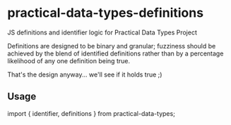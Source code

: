 # practical-data-types-definitions
JS definitions and identifier logic for Practical Data Types Project

Definitions are designed to be binary and granular; fuzziness
should be achieved by the blend of identified definitions
rather than by a percentage likelihood of any one definition being true.

That's the design anyway... we'll see if it holds true ;)

## Usage

import { identifier, definitions } from practical-data-types;
